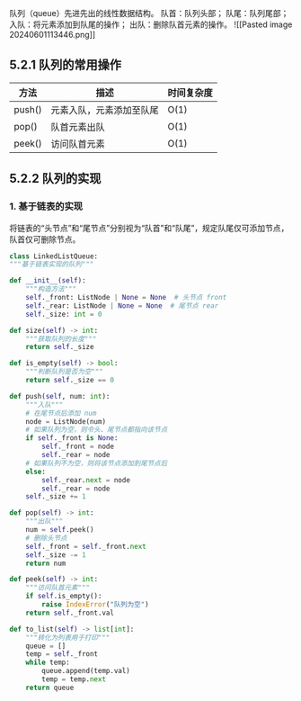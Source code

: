 队列（queue）先进先出的线性数据结构。
队首：队列头部；
队尾：队列尾部；
入队：将元素添加到队尾的操作；
出队：删除队首元素的操作。
![[Pasted image 20240601113446.png]]
## 5.2.1 队列的常用操作
| 方法   | 描述 | 时间复杂度 |
| ------ | ---- | ---------- |
| push() | 元素入队，元素添加至队尾     |    O(1)        |
| pop()  | 队首元素出队     |     O(1)       |
| peek()       |   访问队首元素   |   O(1)         |

## 5.2.2 队列的实现
### 1. 基于链表的实现
将链表的“头节点”和“尾节点”分别视为“队首”和“队尾”，规定队尾仅可添加节点，队首仅可删除节点。
``` python
class LinkedListQueue:
"""基于链表实现的队列"""

def __init__(self):
    """构造方法"""
    self._front: ListNode | None = None  # 头节点 front
    self._rear: ListNode | None = None  # 尾节点 rear
    self._size: int = 0

def size(self) -> int:
    """获取队列的长度"""
    return self._size

def is_empty(self) -> bool:
    """判断队列是否为空"""
    return self._size == 0

def push(self, num: int):
    """入队"""
    # 在尾节点后添加 num
    node = ListNode(num)
    # 如果队列为空，则令头、尾节点都指向该节点
    if self._front is None:
        self._front = node
        self._rear = node
    # 如果队列不为空，则将该节点添加到尾节点后
    else:
        self._rear.next = node
        self._rear = node
    self._size += 1

def pop(self) -> int:
    """出队"""
    num = self.peek()
    # 删除头节点
    self._front = self._front.next
    self._size -= 1
    return num

def peek(self) -> int:
    """访问队首元素"""
    if self.is_empty():
        raise IndexError("队列为空")
    return self._front.val

def to_list(self) -> list[int]:
    """转化为列表用于打印"""
    queue = []
    temp = self._front
    while temp:
        queue.append(temp.val)
        temp = temp.next
    return queue
```
